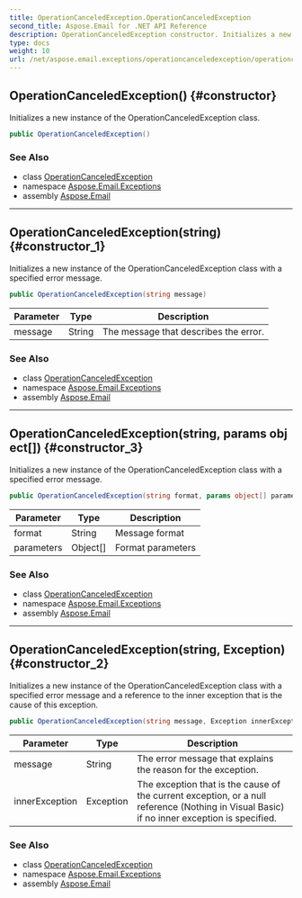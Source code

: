 ```yaml
---
title: OperationCanceledException.OperationCanceledException
second_title: Aspose.Email for .NET API Reference
description: OperationCanceledException constructor. Initializes a new instance of the OperationCanceledException class
type: docs
weight: 10
url: /net/aspose.email.exceptions/operationcanceledexception/operationcanceledexception/
---
```

## OperationCanceledException() {#constructor}

Initializes a new instance of the OperationCanceledException class.

```csharp
public OperationCanceledException()
```

### See Also

* class [OperationCanceledException](../)
* namespace [Aspose.Email.Exceptions](../../operationcanceledexception/)
* assembly [Aspose.Email](../../../)

---

## OperationCanceledException(string) {#constructor_1}

Initializes a new instance of the OperationCanceledException class with a specified error message.

```csharp
public OperationCanceledException(string message)
```

| Parameter | Type | Description |
| --- | --- | --- |
| message | String | The message that describes the error. |

### See Also

* class [OperationCanceledException](../)
* namespace [Aspose.Email.Exceptions](../../operationcanceledexception/)
* assembly [Aspose.Email](../../../)

---

## OperationCanceledException(string, params object[]) {#constructor_3}

Initializes a new instance of the OperationCanceledException class with a specified error message.

```csharp
public OperationCanceledException(string format, params object[] parameters)
```

| Parameter | Type | Description |
| --- | --- | --- |
| format | String | Message format |
| parameters | Object[] | Format parameters |

### See Also

* class [OperationCanceledException](../)
* namespace [Aspose.Email.Exceptions](../../operationcanceledexception/)
* assembly [Aspose.Email](../../../)

---

## OperationCanceledException(string, Exception) {#constructor_2}

Initializes a new instance of the OperationCanceledException class with a specified error message and a reference to the inner exception that is the cause of this exception.

```csharp
public OperationCanceledException(string message, Exception innerException)
```

| Parameter | Type | Description |
| --- | --- | --- |
| message | String | The error message that explains the reason for the exception. |
| innerException | Exception | The exception that is the cause of the current exception, or a null reference (Nothing in Visual Basic) if no inner exception is specified. |

### See Also

* class [OperationCanceledException](../)
* namespace [Aspose.Email.Exceptions](../../operationcanceledexception/)
* assembly [Aspose.Email](../../../)


